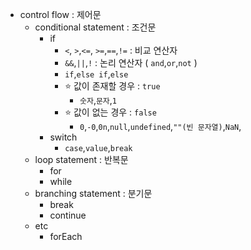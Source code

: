 - control flow : 제어문
  - conditional statement : 조건문
    - if
      - `<`, `>`,`<=`, `>=`,`==`,`!=` : 비교 연산자
      - `&&`,`||`,`!` : 논리 연산자 ( `and`,`or`,`not` )
      - `if`,`else if`,`else`
      - :star: 값이 존재할 경우 : `true`
        - `숫자`,`문자`,`1`
      - :star: 값이 없는 경우 : `false`
        - `0`,`-0`,`0n`,`null`,`undefined`,`""(빈 문자열)`,`NaN`,
    - switch
      - `case`,`value`,`break`
  - loop statement : 반복문
    - for
    - while
  - branching statement : 분기문
    - break
    - continue
  - etc
    - forEach

